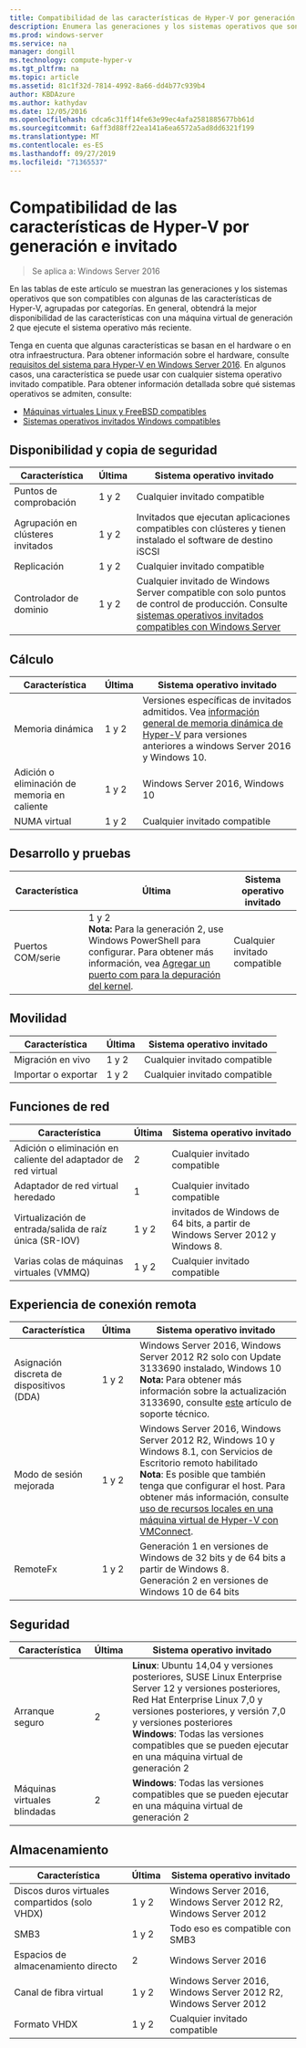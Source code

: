 ```yaml
---
title: Compatibilidad de las características de Hyper-V por generación e invitado
description: Enumera las generaciones y los sistemas operativos que son compatibles con las características de Hyper-V clave
ms.prod: windows-server
ms.service: na
manager: dongill
ms.technology: compute-hyper-v
ms.tgt_pltfrm: na
ms.topic: article
ms.assetid: 81c1f32d-7814-4992-8a66-dd4b77c939b4
author: KBDAzure
ms.author: kathydav
ms.date: 12/05/2016
ms.openlocfilehash: cdca6c31ff14fe63e99ec4afa2581885677bb61d
ms.sourcegitcommit: 6aff3d88ff22ea141a6ea6572a5ad8dd6321f199
ms.translationtype: MT
ms.contentlocale: es-ES
ms.lasthandoff: 09/27/2019
ms.locfileid: "71365537"
---
```

# <a name="hyper-v-feature-compatibility-by-generation-and-guest"></a>Compatibilidad de las características de Hyper-V por generación e invitado

>Se aplica a: Windows Server 2016
  
En las tablas de este artículo se muestran las generaciones y los sistemas operativos que son compatibles con algunas de las características de Hyper-V, agrupadas por categorías. En general, obtendrá la mejor disponibilidad de las características con una máquina virtual de generación 2 que ejecute el sistema operativo más reciente.  
  
Tenga en cuenta que algunas características se basan en el hardware o en otra infraestructura. Para obtener información sobre el hardware, consulte [requisitos del sistema para Hyper-V en Windows Server 2016](System-requirements-for-Hyper-V-on-Windows.md). En algunos casos, una característica se puede usar con cualquier sistema operativo invitado compatible. Para obtener información detallada sobre qué sistemas operativos se admiten, consulte:  
  
* [Máquinas virtuales Linux y FreeBSD compatibles](Supported-Linux-and-FreeBSD-virtual-machines-for-Hyper-V-on-Windows.md)  
* [Sistemas operativos invitados Windows compatibles](Supported-Windows-guest-operating-systems-for-Hyper-V-on-Windows.md)  
  
## <a name="availability-and-backup"></a>Disponibilidad y copia de seguridad  
  
Característica  | Última | Sistema operativo invitado  
------------- | ------------- | -----------  
Puntos de comprobación | 1 y 2 | Cualquier invitado compatible  
Agrupación en clústeres invitados | 1 y 2 | Invitados que ejecutan aplicaciones compatibles con clústeres y tienen instalado el software de destino iSCSI  
Replicación | 1 y 2 | Cualquier invitado compatible  
Controlador de dominio | 1 y 2 | Cualquier invitado de Windows Server compatible con solo puntos de control de producción. Consulte [sistemas operativos invitados compatibles con Windows Server](https://docs.microsoft.com/windows-server/virtualization/hyper-v/supported-windows-guest-operating-systems-for-hyper-v-on-windows#supported-windows-server-guest-operating-systems)   
  
## <a name="compute"></a>Cálculo  
  
Característica  | Última | Sistema operativo invitado  
------------- | ------------- | -----------  
Memoria dinámica | 1 y 2 | Versiones específicas de invitados admitidos. Vea [información general de memoria dinámica de Hyper-V](https://technet.microsoft.com/library/hh831766.aspx) para versiones anteriores a windows Server 2016 y Windows 10.  
Adición o eliminación de memoria en caliente | 1 y 2 | Windows Server 2016, Windows 10  
NUMA virtual | 1 y 2 | Cualquier invitado compatible  
  
## <a name="development-and-test"></a>Desarrollo y pruebas  
Característica  | Última | Sistema operativo invitado  
------------- | ------------- | -----------  
Puertos COM/serie | 1 y 2 <br>**Nota:** Para la generación 2, use Windows PowerShell para configurar. Para obtener más información, vea [Agregar un puerto com para la depuración del kernel](./plan/should-i-create-a-generation-1-or-2-virtual-machine-in-hyper-v.md#add-a-com-port-for-kernel-debugging). | Cualquier invitado compatible  
  
## <a name="mobility"></a>Movilidad  
  
Característica  | Última | Sistema operativo invitado  
------------- | ------------- | -----------  
Migración en vivo  | 1 y 2 |  Cualquier invitado compatible  
Importar o exportar | 1 y 2 |  Cualquier invitado compatible  
  
## <a name="networking"></a>Funciones de red  
  
Característica  | Última | Sistema operativo invitado  
------------- | ------------- | -----------  
Adición o eliminación en caliente del adaptador de red virtual | 2 | Cualquier invitado compatible  
Adaptador de red virtual heredado | 1 | Cualquier invitado compatible  
Virtualización de entrada/salida de raíz única (SR-IOV) | 1 y 2 | invitados de Windows de 64 bits, a partir de Windows Server 2012 y Windows 8.  
Varias colas de máquinas virtuales (VMMQ) | 1 y 2  | Cualquier invitado compatible  
  
## <a name="remote-connection-experience"></a>Experiencia de conexión remota  
  
Característica  | Última | Sistema operativo invitado  
------------- | ------------- | -----------  
Asignación discreta de dispositivos (DDA) | 1 y 2 | Windows Server 2016, Windows Server 2012 R2 solo con Update 3133690 instalado, Windows 10 <br> **Nota:** Para obtener más información sobre la actualización 3133690, consulte [este](https://support.microsoft.com/kb/3133690) artículo de soporte técnico.  
Modo de sesión mejorada | 1 y 2 | Windows Server 2016, Windows Server 2012 R2, Windows 10 y Windows 8.1, con Servicios de Escritorio remoto habilitado <br>**Nota**: Es posible que también tenga que configurar el host. Para obtener más información, consulte [uso de recursos locales en una máquina virtual de Hyper-V con VMConnect](./learn-more/Use-local-resources-on-Hyper-V-virtual-machine-with-VMConnect.md).  
RemoteFx | 1 y 2 | Generación 1 en versiones de Windows de 32 bits y de 64 bits a partir de Windows 8. <br> Generación 2 en versiones de Windows 10 de 64 bits  
  
## <a name="security"></a>Seguridad  
  
Característica  | Última | Sistema operativo invitado  
------------- | ------------- | -----------  
Arranque seguro | 2 | **Linux**: Ubuntu 14,04 y versiones posteriores, SUSE Linux Enterprise Server 12 y versiones posteriores, Red Hat Enterprise Linux 7,0 y versiones posteriores, y versión 7,0 y versiones posteriores<br>**Windows**: Todas las versiones compatibles que se pueden ejecutar en una máquina virtual de generación 2  
Máquinas virtuales blindadas | 2 | **Windows**: Todas las versiones compatibles que se pueden ejecutar en una máquina virtual de generación 2  
  
## <a name="storage"></a>Almacenamiento  
  
Característica  | Última | Sistema operativo invitado  
------------- | ------------- | -----------  
Discos duros virtuales compartidos (solo VHDX) | 1 y 2  | Windows Server 2016, Windows Server 2012 R2, Windows Server 2012  
SMB3 | 1 y 2 | Todo eso es compatible con SMB3  
Espacios de almacenamiento directo | 2 | Windows Server 2016  
Canal de fibra virtual | 1 y 2 | Windows Server 2016, Windows Server 2012 R2, Windows Server 2012  
Formato VHDX | 1 y 2 | Cualquier invitado compatible   
  
  
  
  
    


